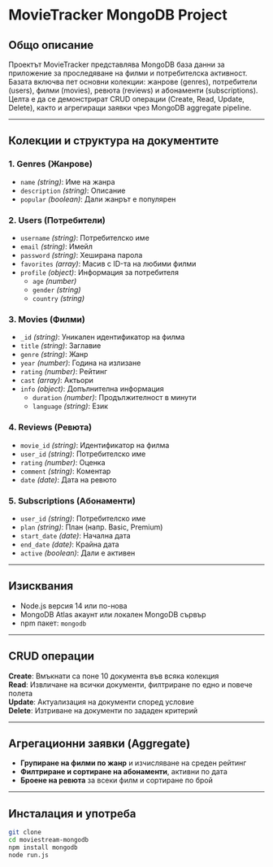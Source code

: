 #  MovieTracker MongoDB Project

##  Общо описание

Проектът MovieTracker представлява MongoDB база данни за приложение за проследяване на филми и потребителска активност. Базата включва пет основни колекции: жанрове (genres), потребители (users), филми (movies), ревюта (reviews) и абонаменти (subscriptions). Целта е да се демонстрират CRUD операции (Create, Read, Update, Delete), както и агрегиращи заявки чрез MongoDB aggregate pipeline.

---

##  Колекции и структура на документите

### 1. Genres (Жанрове)
- `name` *(string)*: Име на жанра  
- `description` *(string)*: Описание  
- `popular` *(boolean)*: Дали жанрът е популярен  

### 2. Users (Потребители)
- `username` *(string)*: Потребителско име  
- `email` *(string)*: Имейл  
- `password` *(string)*: Хеширана парола  
- `favorites` *(array)*: Масив с ID-та на любими филми  
- `profile` *(object)*: Информация за потребителя  
  - `age` *(number)*  
  - `gender` *(string)*  
  - `country` *(string)*  

### 3. Movies (Филми)
- `_id` *(string)*: Уникален идентификатор на филма  
- `title` *(string)*: Заглавие  
- `genre` *(string)*: Жанр  
- `year` *(number)*: Година на излизане  
- `rating` *(number)*: Рейтинг  
- `cast` *(array)*: Актьори  
- `info` *(object)*: Допълнителна информация  
  - `duration` *(number)*: Продължителност в минути  
  - `language` *(string)*: Език  

### 4. Reviews (Ревюта)
- `movie_id` *(string)*: Идентификатор на филма  
- `user_id` *(string)*: Потребителско име  
- `rating` *(number)*: Оценка  
- `comment` *(string)*: Коментар  
- `date` *(date)*: Дата на ревюто  

### 5. Subscriptions (Абонаменти)
- `user_id` *(string)*: Потребителско име  
- `plan` *(string)*: План (напр. Basic, Premium)  
- `start_date` *(date)*: Начална дата  
- `end_date` *(date)*: Крайна дата  
- `active` *(boolean)*: Дали е активен  

---

##  Изисквания

- Node.js версия 14 или по-нова  
- MongoDB Atlas акаунт или локален MongoDB сървър  
- npm пакет: `mongodb`

---

##  CRUD операции

 **Create**: Вмъкнати са поне 10 документа във всяка колекция  
 **Read**: Извличане на всички документи, филтриране по едно и повече полета  
 **Update**: Актуализация на документи според условие  
 **Delete**: Изтриване на документи по зададен критерий

---

##  Агрегационни заявки (Aggregate)

-  **Групиране на филми по жанр** и изчисляване на среден рейтинг  
-  **Филтриране и сортиране на абонаменти**, активни по дата  
-  **Броене на ревюта** за всеки филм и сортиране по брой  

---

##  Инсталация и употреба

```bash
git clone 
cd moviestream-mongodb
npm install mongodb
node run.js
